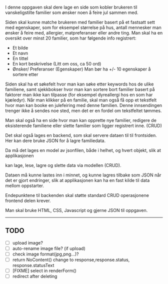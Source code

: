 I denne oppgaven skal dere lage en side som kobler brukeren til vanskeligstilte familier som ønsker noen å feire jul sammen med.

Siden skal kunne matche brukeren med familier basert på et fastsatt sett med egenskaper, som for eksempel størrelse på hus, antall mennesker man ønsker å feire med, allergier, matpreferanser eller andre ting. Man skal ha en oversikt over minst 20 familier, som har følgende info registrert:

- Et bilde
- Et navn
- En tittel
- En kort beskrivelse (Litt om oss, ca 50 ord)
- Ønsker/ Preferanser (Egenskaper) Man bør ha +/- 10 egenskaper å sortere etter

Siden skal ha et søkefelt hvor man kan søke etter keywords hos de ulike familiene, samt sjekkbokser hvor man kan sortere bort familier basert på faktorer man ikke kan tilpasse (for eksempel dyreallergi hos en som har kjæledyr). Når man klikker på en familie, skal man også få opp et tekstfelt hvor man kan booke en julefeiring med denne familien. Denne innsendingen trenger ikke å sendes noe sted, men det er en fordel om tekstfeltet tømmes.

Man skal også ha en side hvor man kan opprette nye familier, redigere de eksisterende familiene eller slette familier som ligger registrert inne. (CRUD)

Det skal også lages en backend, som skal servere dataen til til frontsiden.
Her kan dere bruke JSON for å lagre familiedata.

Da må det lages en model av jsonfilen, både i helhet, og hvert objekt, slik at applikasjonen

kan lage, lese, lagre og slette data via modellen (CRUD).

Dataen må kunne lastes inn i minnet, og kunne lagres tilbake som JSON når det er gjort endringer, slik at applikasjonen kan ha en fast kilde til data mellom oppstarter.

Endepunktene til backenden skal støtte standard CRUD operasjonene frontend delen krever.

Man skal bruke HTML, CSS, Javascript og gjerne JSON til oppgaven.

---

## TODO

- [ ] upload image?
- [ ] auto-rename image file? (if upload)
- [ ] check image format(jpg,png...)?
- [ ] return NoContent() change to response,response.status, response.statusText
- [ ] [FIXME] select in renderForm()
- [ ] redirect after deleting
